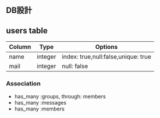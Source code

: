 ## DB設計

## users table

|Column|Type|Options|
|------|----|-------|
|name|integer|index: true,null:false,unique: true|
|mail|integer|null: false|

### Association
- has_many :groups, through: members
- has_many :messages
- has_many :members
